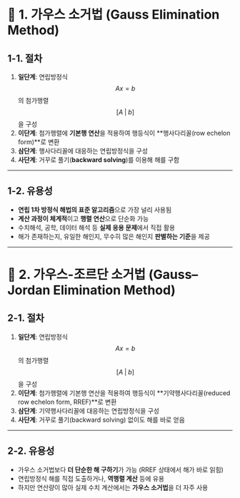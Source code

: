 # 📌 1. 가우스 소거법 (Gauss Elimination Method)

## 1-1. 절차
1. **일단계**: 연립방정식 $$Ax = b$$의 첨가행렬 $$[A \;|\; b]$$을 구성  
2. **이단계**: 첨가행렬에 **기본행 연산**을 적용하여 행등식이 **행사다리꼴(row echelon form)**로 변환  
3. **삼단계**: 행사다리꼴에 대응하는 연립방정식을 구성  
4. **사단계**: 거꾸로 풀기(**backward solving**)를 이용해 해를 구함  

---

## 1-2. 유용성
- **연립 1차 방정식 해법의 표준 알고리즘**으로 가장 널리 사용됨  
- **계산 과정이 체계적**이고 **행렬 연산**으로 단순화 가능  
- 수치해석, 공학, 데이터 해석 등 **실제 응용 문제**에서 직접 활용  
- 해가 존재하는지, 유일한 해인지, 무수히 많은 해인지 **판별하는 기준**을 제공  

---

# 📌 2. 가우스-조르단 소거법 (Gauss–Jordan Elimination Method)

## 2-1. 절차
1. **일단계**: 연립방정식 $$Ax = b$$의 첨가행렬 $$[A \;|\; b]$$을 구성  
2. **이단계**: 첨가행렬에 기본행 연산을 적용하여 행등식이 **기약행사다리꼴(reduced row echelon form, RREF)**로 변환  
3. **삼단계**: 기약행사다리꼴에 대응하는 연립방정식을 구성  
4. **사단계**: 거꾸로 풀기(backward solving) 없이도 해를 바로 얻음  

---

## 2-2. 유용성
- 가우스 소거법보다 **더 단순한 해 구하기**가 가능 (RREF 상태에서 해가 바로 읽힘)  
- 연립방정식 해를 직접 도출하거나, **역행렬 계산** 등에 유용  
- 하지만 연산량이 많아 실제 수치 계산에서는 **가우스 소거법**을 더 자주 사용  
